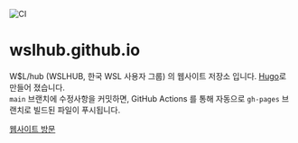 ![CI](https://github.com/wslhub/wslhub.github.io/workflows/CI/badge.svg)

# wslhub.github.io

W$L/hub (WSLHUB, 한국 WSL 사용자 그룹) 의 웹사이트 저장소 입니다. [Hugo](https://gohugo.io/)로 만들어 졌습니다.  
`main` 브랜치에 수정사항을 커밋하면, GitHub Actions 를 통해 자동으로 `gh-pages` 브랜치로 빌드된 파일이 푸시됩니다.

[웹사이트 방문](https://wslhub.github.io)